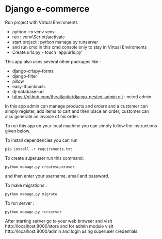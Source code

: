 # Django e-commerce

Run project with Virtual Enviroments

- python -m venv venv
- run : venv\Scripts\activate
- start project : python manage.py runserver
- and run cmd in this cmd console only to stay in Virtual Enviroments 
- Create urls.py -  touch 'app/urls.py'

This app also uses several other packages like :

- django-crispy-forms
- django-filter
- pillow
- easy-thumbnails
- dj-database-url
- https://github.com/theatlantic/django-nested-admin.git : neted admin 

In this app admin can manage products and orders and a customer can simply register, add items to cart and then place an order, customer can also generate an invoice of his order.

To run this app on your local machine you can simply follow the instructions given below.

To install dependencies you can run

```shell
pip install -r requirements.txt
```

To create superuser run this command:

```shell
python manage.py createsuperuser
```

and then enter your username, email and password.

To make migrations :

```shell
python manage.py migrate
```

To run server :

```shell
python manage.py runserver
```

After starting server go to your web browser and visit http://localhost:8000/store and for admin module visit http://localhost:8000/admin and login using superuser credentials.
